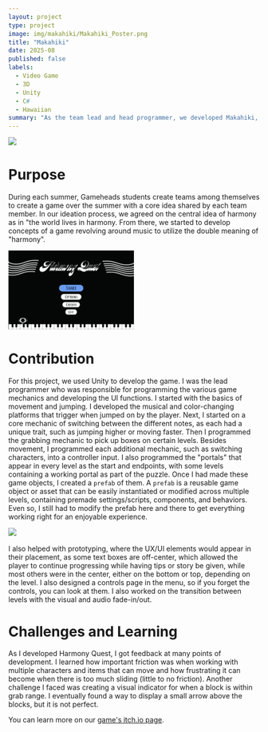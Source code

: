 ```yaml
---
layout: project
type: project
image: img/makahiki/Makahiki_Poster.png
title: "Makahiki"
date: 2025-08
published: false
labels:
  - Video Game
  - 3D
  - Unity
  - C#
  - Hawaiian
summary: "As the team lead and head programmer, we developed Makahiki, a video game that explores the Hawaiian game of spear throwing."
---
```


<div>
  <img width="60%" src="../img/makahiki/makahiki_art.png">
</div>


# Purpose

During each summer, Gameheads students create teams among themselves to create a game over the summer with a core idea shared by each team member. In our ideation process, we agreed on the central idea of harmony as in "the world lives in harmony. From there, we started to develop concepts of a game revolving around music to utilize the double meaning of "harmony".

<img width="50%" class="rounded float-center pe-4" src="../img/harmony-quest/HQMainMenu.png">

# Contribution
For this project, we used Unity to develop the game. I was the lead programmer who was responsible for programming the various game mechanics and developing the UI functions. I started with the basics of movement and jumping. I developed the musical and color-changing platforms that trigger when jumped on by the player. Next, I started on a core mechanic of switching between the different notes, as each had a unique trait, such as jumping higher or moving faster. Then I programmed the grabbing mechanic to pick up boxes on certain levels. Besides movement, I programmed each additional mechanic, such as switching characters, into a controller input. I also programmed the "portals" that appear in every level as the start and endpoints, with some levels containing a working portal as part of the puzzle. Once I had made these game objects, I created a `prefab` of them. A `prefab` is a reusable game object or asset that can be easily instantiated or modified across multiple levels, containing premade settings/scripts, components, and behaviors. Even so, I still had to modify the prefab here and there to get everything working right for an enjoyable experience. 

<img width="50%" class="rounded center pe-4" src="https://img.itch.zone/aW1hZ2UvMzE3MzgzMi8xODk5NTI5MC5wbmc=/794x1000/RwiJ0s.png">


I also helped with prototyping, where the UX/UI elements would appear in their placement, as some text boxes are off-center, which allowed the player to continue progressing while having tips or story be given, while most others were in the center, either on the bottom or top, depending on the level. I also designed a controls page in the menu, so if you forget the controls, you can look at them. I also worked on the transition between levels with the visual and audio fade-in/out. 

# Challenges and Learning
As I developed Harmony Quest, I got feedback at many points of development. I learned how important friction was when working with multiple characters and items that can move and how frustrating it can become when there is too much sliding (little to no friction). Another challenge I faced was creating a visual indicator for when a block is within grab range. I eventually found a way to display a small arrow above the blocks, but it is not perfect. 

You can learn more on our [game's itch.io page](https://gameheads.itch.io/harmony-quest).
